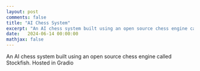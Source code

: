 ```yaml
---
layout: post
comments: false
title: "AI Chess System"
excerpt: "An AI chess system built using an open source chess engine called Stockfish. Hosted in Gradio."
date:   2024-06-14 00:00:00
mathjax: false
---
```


An AI chess system built using an open source chess engine called Stockfish. Hosted in Gradio